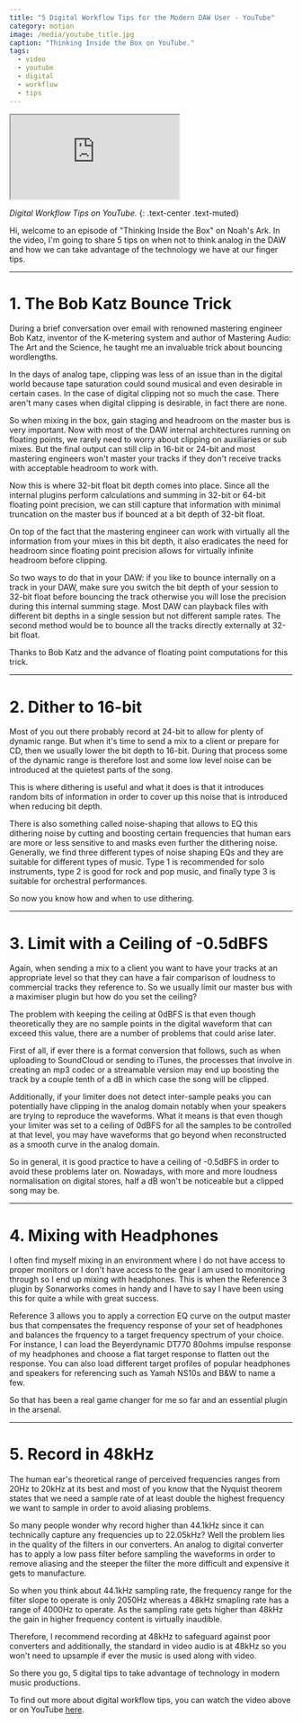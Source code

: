 ```yaml
---
title: "5 Digital Workflow Tips for the Modern DAW User - YouTube"
category: motion
image: /media/youtube_title.jpg
caption: "Thinking Inside the Box on YouTube."
tags:
  - video
  - youtube
  - digital
  - workflow
  - tips
---
```


<div class="embed-responsive embed-responsive-16by9">
	<iframe class="embed-responsive-item" src="https://www.youtube.com/embed/ogGTRiToepw"></iframe>
</div>

_Digital Workflow Tips on YouTube._
{: .text-center .text-muted}

Hi, welcome to an episode of "Thinking Inside the Box" on Noah's Ark. In the video, I'm going to share 5 tips on when not to think analog in the DAW and how we can take advantage of the technology we have at our finger tips.

 * * *

# __1. The Bob Katz Bounce Trick__

During a brief conversation over email with renowned mastering engineer Bob Katz, inventor of the K-metering system and author of Mastering Audio: The Art and the Science, he taught me an invaluable trick about bouncing wordlengths.

In the days of analog tape, clipping was less of an issue than in the digital world because tape saturation could sound musical and even desirable in certain cases. In the case of digital clipping not so much the case. There aren't many cases when digital clipping is desirable, in fact there are none.

So when mixing in the box, gain staging and headroom on the master bus is very important. Now with most of the DAW internal architectures running on floating points, we rarely need to worry about clipping on auxiliaries or sub mixes. But the final output can still clip in 16-bit or 24-bit and most mastering engineers won't master your tracks if they don't receive tracks with acceptable headroom to work with.

Now this is where 32-bit float bit depth comes into place. Since all the internal plugins perform calculations and summing in 32-bit or 64-bit floating point precision, we can still capture that information with minimal truncation on the master bus if bounced at a bit depth of 32-bit float.

On top of the fact that the mastering engineer can work with virtually all the information from your mixes in this bit depth, it also eradicates the need for headroom since floating point precision allows for virtually infinite headroom before clipping.

So two ways to do that in your DAW: if you like to bounce internally on a track in your DAW, make sure you switch the bit depth of your session to 32-bit float before bouncing the track otherwise you will lose the precision during this internal summing stage. Most DAW can playback files with different bit depths in a single session but not different sample rates. The second method would be to bounce all the tracks directly externally at 32-bit float.

Thanks to Bob Katz and the advance of floating point computations for this trick.

 * * *

# __2. Dither to 16-bit__

Most of you out there probably record at 24-bit to allow for plenty of dynamic range. But when it's time to send a mix to a client or prepare for CD, then we usually lower the bit depth to 16-bit. During that process some of the dynamic range is therefore lost and some low level noise can be introduced at the quietest parts of the song.

This is where dithering is useful and what it does is that it introduces random bits of information in order to cover up this noise that is introduced when reducing bit depth.

There is also something called noise-shaping that allows to EQ this dithering noise by cutting and boosting certain frequencies that human ears are more or less sensitive to and masks even further the dithering noise. Generally, we find three different types of noise shaping EQs and they are suitable for different types of music. Type 1 is recommended for solo instruments, type 2 is good for rock and pop music, and finally type 3 is suitable for orchestral performances.

So now you know how and when to use dithering.

 * * *

# __3. Limit with a Ceiling of -0.5dBFS__

Again, when sending a mix to a client you want to have your tracks at an appropriate level so that they can have a fair comparison of loudness to commercial tracks they reference to. So we usually limit our master bus with a maximiser plugin but how do you set the ceiling?

The problem with keeping the ceiling at 0dBFS is that even though theoretically they are no sample points in the digital waveform that can exceed this value, there are a number of problems that could arise later.

First of all, if ever there is a format conversion that follows, such as when uploading to SoundCloud or sending to iTunes, the processes that involve in creating an mp3 codec or a streamable version may end up boosting the track by a couple tenth of a dB in which case the song will be clipped.

Additionally, if your limiter does not detect inter-sample peaks you can potentially have clipping in the analog domain notably when your speakers are trying to reproduce the waveforms. What it means is that even though your limiter was set to a ceiling of 0dBFS for all the samples to be controlled at that level, you may have waveforms that go beyond when reconstructed as a smooth curve in the analog domain.

So in general, it is good practice to have a ceiling of -0.5dBFS in order to avoid these problems later on. Nowadays, with more and more loudness normalisation on digital stores, half a dB won't be noticeable but a clipped song may be.

 * * *

# __4. Mixing with Headphones__

I often find myself mixing in an environment where I do not have access to proper monitors or I don't have access to the gear I am used to monitoring through so I end up mixing with headphones. This is when the Reference 3 plugin by Sonarworks comes in handy and I have to say I have been using this for quite a while with great success.

Reference 3 allows you to apply a correction EQ curve on the output master bus that compensates the frequency response of your set of headphones and balances the frquency to a target frequency spectrum of your choice. For instance, I can load the Beyerdynamic DT770 80ohms impulse response of my headphones and choose a flat target response to flatten out the response. You can also load different target profiles of popular headphones and speakers for referencing such as Yamah NS10s and B&W to name a few.

So that has been a real game changer for me so far and an essential plugin in the arsenal.

 * * *

# __5. Record in 48kHz__

The human ear's theoretical range of perceived frequencies ranges from 20Hz to 20kHz at its best and most of you know that the Nyquist theorem states that we need a sample rate of at least double the highest frequency we want to sample in order to avoid aliasing problems.

So many people wonder why record higher than 44.1kHz since it can technically capture any frequencies up to 22.05kHz? Well the problem lies in the quality of the filters in our converters. An analog to digital converter has to apply a low pass filter before sampling the waveforms in order to remove aliasing and the steeper the filter the more difficult and expensive it gets to manufacture.

So when you think about 44.1kHz sampling rate, the frequency range for the filter slope to operate is only 2050Hz whereas a 48kHz smapling rate has a range of 4000Hz to operate. As the sampling rate gets higher than 48kHz the gain in higher frequency content is virtually inaudible.

Therefore, I recommend recording at 48kHz to safeguard against poor converters and additionally, the standard in video audio is at 48kHz so you won't need to upsample if ever the music is used along with video.

So there you go, 5 digital tips to take advantage of technology in modern music productions.

To find out more about digital workflow tips, you can watch the video above or on YouTube [here](https://youtu.be/ogGTRiToepw).
